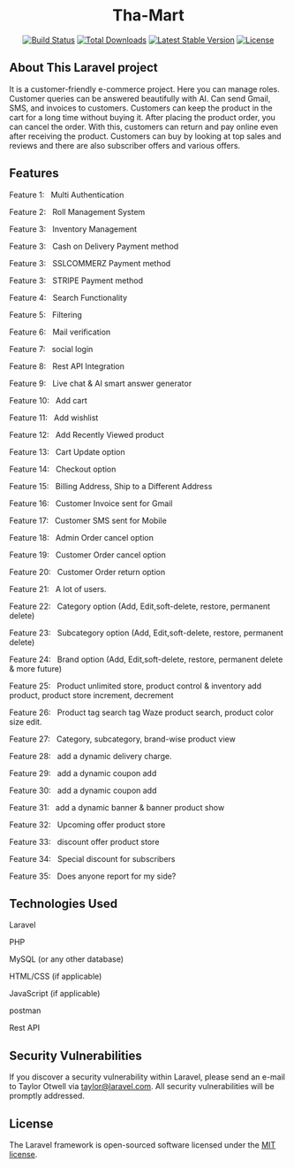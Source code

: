 <h1 align="center">Tha-Mart</h1>

<p align="center">
<a href="https://github.com/laravel/framework/actions"><img src="https://github.com/laravel/framework/workflows/tests/badge.svg" alt="Build Status"></a>
<a href="https://packagist.org/packages/laravel/framework"><img src="https://img.shields.io/packagist/dt/laravel/framework" alt="Total Downloads"></a>
<a href="https://packagist.org/packages/laravel/framework"><img src="https://img.shields.io/packagist/v/laravel/framework" alt="Latest Stable Version"></a>
<a href="https://packagist.org/packages/laravel/framework"><img src="https://img.shields.io/packagist/l/laravel/framework" alt="License"></a>
</p>

## About This Laravel project

It is a customer-friendly e-commerce project. Here you can manage roles. Customer queries can be answered beautifully with AI. Can send Gmail, SMS, and invoices to customers. Customers can keep the product in the cart for a long time without buying it. After placing the product order, you can cancel the order. With this, customers can return and pay online even after receiving the product. Customers can buy by looking at top sales and reviews and there are also subscriber offers and various offers.


## Features

<p>Feature 1: &nbsp; Multi Authentication</p>
<p>Feature 2: &nbsp; Roll Management System</p>
<p>Feature 3: &nbsp; Inventory Management</p>
<p>Feature 3: &nbsp; Cash on Delivery Payment method</p>
<p>Feature 3: &nbsp; SSLCOMMERZ Payment method</p>
<p>Feature 3: &nbsp; STRIPE Payment method</p>
<p>Feature 4: &nbsp; Search Functionality</p>
<p>Feature 5: &nbsp; Filtering</p>
<p>Feature 6: &nbsp; Mail verification</p>
<p>Feature 7: &nbsp; social login</p>
<p>Feature 8: &nbsp; Rest API Integration</p>
<p>Feature 9: &nbsp; Live chat & AI smart answer generator</p>
<p>Feature 10: &nbsp; Add cart</p>
<p>Feature 11: &nbsp; Add wishlist</p>
<p>Feature 12: &nbsp; Add Recently Viewed product</p>
<p>Feature 13: &nbsp; Cart Update option</p>
<p>Feature 14: &nbsp; Checkout option</p>
<p>Feature 15: &nbsp; Billing Address, Ship to a Different Address</p>
<p>Feature 16: &nbsp; Customer Invoice sent for Gmail</p>
<p>Feature 17: &nbsp; Customer SMS sent for Mobile</p>
<p>Feature 18: &nbsp; Admin Order cancel option</p>
<p>Feature 19: &nbsp; Customer Order cancel option</p>
<p>Feature 20: &nbsp; Customer Order return option</p>
<p>Feature 21: &nbsp; A lot of users.</p>
<p>Feature 22: &nbsp; Category option (Add, Edit,soft-delete, restore, permanent delete)</p>
<p>Feature 23: &nbsp; Subcategory option (Add, Edit,soft-delete, restore, permanent delete)</p>
<p>Feature 24: &nbsp; Brand option (Add, Edit,soft-delete, restore, permanent delete & more future)</p>
<p>Feature 25: &nbsp; Product unlimited store, product control & inventory add product, product store increment, decrement</p>
<p>Feature 26: &nbsp; Product tag search tag Waze product search, product color size edit.</p>
<p>Feature 27: &nbsp; Category, subcategory, brand-wise product view</p>
<p>Feature 28: &nbsp; add a dynamic delivery charge.
<p>Feature 29: &nbsp; add a dynamic coupon add</p>
<p>Feature 30: &nbsp; add a dynamic coupon add</p>
<p>Feature 31: &nbsp; add a dynamic banner & banner product show</p>
<p>Feature 32: &nbsp; Upcoming offer product store</p>
<p>Feature 33: &nbsp; discount offer product store</p>
<p>Feature 34: &nbsp; Special discount for subscribers</p>
<p>Feature 35: &nbsp; Does anyone report for my side?</p>

## Technologies Used

<p>Laravel</p>
<p>PHP</p>
<p>MySQL (or any other database)</p>
<p>HTML/CSS (if applicable)</p>
<p>JavaScript (if applicable)</p>
<p>postman</p>
<p>Rest API</p>

## Security Vulnerabilities

If you discover a security vulnerability within Laravel, please send an e-mail to Taylor Otwell via [taylor@laravel.com](mailto:taylor@laravel.com). All security vulnerabilities will be promptly addressed.

## License

The Laravel framework is open-sourced software licensed under the [MIT license](https://opensource.org/licenses/MIT).
